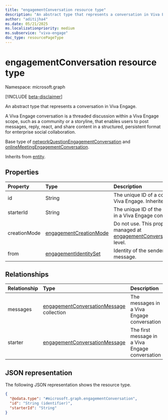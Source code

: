 ```yaml
---
title: "engagementConversation resource type"
description: "An abstract type that represents a conversation in Viva Engage."
author: "aditijha4"
ms.date: 05/21/2025
ms.localizationpriority: medium
ms.subservice: "viva-engage"
doc_type: resourcePageType
---
```


# engagementConversation resource type

Namespace: microsoft.graph

[!INCLUDE [beta-disclaimer](../../includes/beta-disclaimer.md)]

An abstract type that represents a conversation in Viva Engage. 

A Viva Engage conversation is a threaded discussion within a Viva Engage scope, such as a community or a storyline, that enables users to post messages, reply, react, and share content in a structured, persistent format for enterprise social collaboration.

Base type of [networkQuestionEngagementConversation](../resources/networkquestionengagementconversation.md) and [onlineMeetingEngagementConversation](../resources/onlinemeetingengagementconversation.md).

Inherits from [entity](../resources/entity.md).

<!--
## Methods
|Method|Return type|Description|
|:---|:---|:---|
|[List](../api/engagementconversation-list.md)|[engagementConversation](../resources/engagementconversation.md) collection|Get a list of the engagementConversation objects and their properties.|
|[Get](../api/engagementconversation-get.md)|[engagementConversation](../resources/engagementconversation.md)|Read the properties and relationships of an engagementConversation object.|
|[Update](../api/engagementconversation-update.md)|[engagementConversation](../resources/engagementconversation.md)|Update the properties of an engagementConversation object.|
|[Delete](../api/engagementconversation-delete.md)|None|Delete an engagementConversation object.|
|[List messages](../api/engagementconversation-list-messages.md)|[engagementConversationMessage](../resources/engagementconversationmessage.md) collection|**TODO: Add a useful description.**|
|[Create engagementConversationMessage](../api/engagementconversation-post-messages.md)|[engagementConversationMessage](../resources/engagementconversationmessage.md)|Create a new engagementConversationMessage object.|
|[List engagementConversationMessage](../api/engagementconversation-list-starter.md)|[engagementConversationMessage](../resources/engagementconversationmessage.md) collection|**TODO: Add a useful description.**|
|[Create engagementConversationMessage](../api/engagementconversation-post-starter.md)|[engagementConversationMessage](../resources/engagementconversationmessage.md)|Create a new engagementConversationMessage object.|
-->

## Properties

|Property|Type|Description|
|:---|:---|:---|
|id|String|The unique ID of a conversation in Viva Engage. Inherited from [entity](../resources/entity.md).|
|starterId|String|The unique ID of the first message in a Viva Engage conversation|
|creationMode|[engagementCreationMode](../resources/engagementconversationmessage.md#engagementcreationmode-values)|Do not use. This property is managed at [engagementConversationMessage](../resources/engagementconversationmessage.md) level.|
|from|[engagementIdentitySet](../resources/engagementidentityset.md)|Identity of the sender of the message.|

## Relationships

|Relationship|Type|Description|
|:---|:---|:---|
|messages|[engagementConversationMessage](../resources/engagementconversationmessage.md) collection|The messages in a Viva Engage conversation|
|starter|[engagementConversationMessage](../resources/engagementconversationmessage.md)|The first message in a Viva Engage conversation|

## JSON representation
The following JSON representation shows the resource type.
<!-- {
  "blockType": "resource",
  "keyProperty": "id",
  "@odata.type": "microsoft.graph.engagementConversation",
  "baseType": "microsoft.graph.entity",
  "openType": false
}
-->
``` json
{
  "@odata.type": "#microsoft.graph.engagementConversation",
  "id": "String (identifier)",
  "starterId": "String"
}
```
